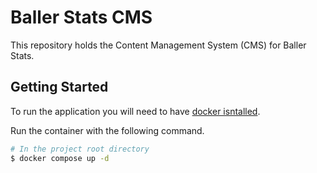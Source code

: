 # Baller Stats CMS

This repository holds the Content Management System (CMS) for Baller Stats.

## Getting Started
To run the application you will need to have [docker isntalled](https://docs.docker.com/get-docker/). 

Run the container with the following command.
```bash
# In the project root directory
$ docker compose up -d
```